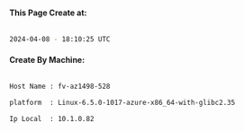 
   
#### This Page Create at:

```bash

2024-04-08 - 18:10:25 UTC

```

#### Create By Machine:

```bash

Host Name : fv-az1498-528

platform  : Linux-6.5.0-1017-azure-x86_64-with-glibc2.35

Ip Local  : 10.1.0.82

```

